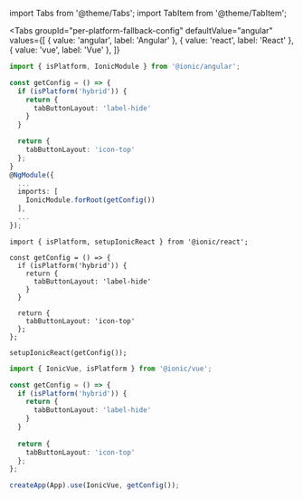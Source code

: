 import Tabs from '@theme/Tabs';
import TabItem from '@theme/TabItem';

<Tabs
  groupId="per-platform-fallback-config"
  defaultValue="angular"
  values={[
    { value: 'angular', label: 'Angular' },
    { value: 'react', label: 'React' },
    { value: 'vue', label: 'Vue' },
  ]}
>
<TabItem value="angular">

```ts title="app.module.ts"
import { isPlatform, IonicModule } from '@ionic/angular';

const getConfig = () => {
  if (isPlatform('hybrid')) {
    return {
      tabButtonLayout: 'label-hide'
    }
  }

  return {
    tabButtonLayout: 'icon-top'
  };
}
@NgModule({
  ...
  imports: [
    IonicModule.forRoot(getConfig())
  ],
  ...
});
```
</TabItem>
<TabItem value="react">

```tsx title="App.tsx"
import { isPlatform, setupIonicReact } from '@ionic/react';

const getConfig = () => {
  if (isPlatform('hybrid')) {
    return {
      tabButtonLayout: 'label-hide'
    }
  }
  
  return {
    tabButtonLayout: 'icon-top'
  };
};

setupIonicReact(getConfig());

```
</TabItem>
<TabItem value="vue">

```ts title="main.ts"
import { IonicVue, isPlatform } from '@ionic/vue';

const getConfig = () => {
  if (isPlatform('hybrid')) {
    return {
      tabButtonLayout: 'label-hide'
    }
  }
  
  return {
    tabButtonLayout: 'icon-top'
  };
};

createApp(App).use(IonicVue, getConfig());
````
</TabItem>
</Tabs>